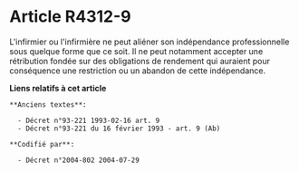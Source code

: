 # Article R4312-9

L'infirmier ou l'infirmière ne peut aliéner son indépendance professionnelle sous quelque forme que ce soit. Il ne peut
notamment accepter une rétribution fondée sur des obligations de rendement qui auraient pour conséquence une restriction ou
un abandon de cette indépendance.

**Liens relatifs à cet article**

	**Anciens textes**:

	  - Décret n°93-221 1993-02-16 art. 9
	  - Décret n°93-221 du 16 février 1993 - art. 9 (Ab)

	**Codifié par**:

	  - Décret n°2004-802 2004-07-29
